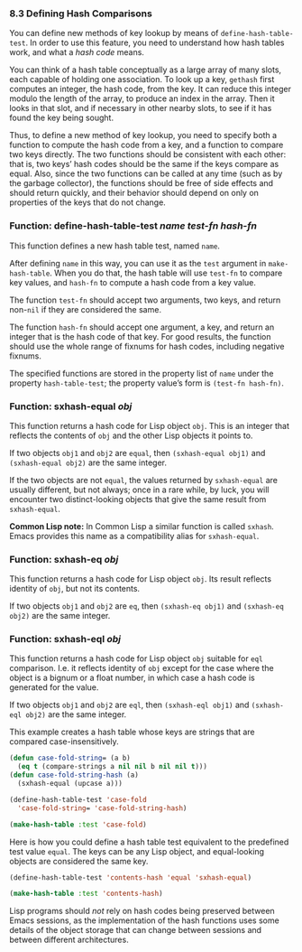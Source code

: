

### 8.3 Defining Hash Comparisons

You can define new methods of key lookup by means of `define-hash-table-test`. In order to use this feature, you need to understand how hash tables work, and what a *hash code* means.

You can think of a hash table conceptually as a large array of many slots, each capable of holding one association. To look up a key, `gethash` first computes an integer, the hash code, from the key. It can reduce this integer modulo the length of the array, to produce an index in the array. Then it looks in that slot, and if necessary in other nearby slots, to see if it has found the key being sought.

Thus, to define a new method of key lookup, you need to specify both a function to compute the hash code from a key, and a function to compare two keys directly. The two functions should be consistent with each other: that is, two keys’ hash codes should be the same if the keys compare as equal. Also, since the two functions can be called at any time (such as by the garbage collector), the functions should be free of side effects and should return quickly, and their behavior should depend on only on properties of the keys that do not change.

### Function: **define-hash-table-test** *name test-fn hash-fn*

This function defines a new hash table test, named `name`.

After defining `name` in this way, you can use it as the `test` argument in `make-hash-table`. When you do that, the hash table will use `test-fn` to compare key values, and `hash-fn` to compute a hash code from a key value.

The function `test-fn` should accept two arguments, two keys, and return non-`nil` if they are considered the same.

The function `hash-fn` should accept one argument, a key, and return an integer that is the hash code of that key. For good results, the function should use the whole range of fixnums for hash codes, including negative fixnums.

The specified functions are stored in the property list of `name` under the property `hash-table-test`; the property value’s form is `(test-fn hash-fn)`.

### Function: **sxhash-equal** *obj*

This function returns a hash code for Lisp object `obj`. This is an integer that reflects the contents of `obj` and the other Lisp objects it points to.

If two objects `obj1` and `obj2` are `equal`, then `(sxhash-equal obj1)` and `(sxhash-equal obj2)` are the same integer.

If the two objects are not `equal`, the values returned by `sxhash-equal` are usually different, but not always; once in a rare while, by luck, you will encounter two distinct-looking objects that give the same result from `sxhash-equal`.

**Common Lisp note:** In Common Lisp a similar function is called `sxhash`. Emacs provides this name as a compatibility alias for `sxhash-equal`.

### Function: **sxhash-eq** *obj*

This function returns a hash code for Lisp object `obj`. Its result reflects identity of `obj`, but not its contents.

If two objects `obj1` and `obj2` are `eq`, then `(sxhash-eq obj1)` and `(sxhash-eq obj2)` are the same integer.

### Function: **sxhash-eql** *obj*

This function returns a hash code for Lisp object `obj` suitable for `eql` comparison. I.e. it reflects identity of `obj` except for the case where the object is a bignum or a float number, in which case a hash code is generated for the value.

If two objects `obj1` and `obj2` are `eql`, then `(sxhash-eql obj1)` and `(sxhash-eql obj2)` are the same integer.

This example creates a hash table whose keys are strings that are compared case-insensitively.

```lisp
(defun case-fold-string= (a b)
  (eq t (compare-strings a nil nil b nil nil t)))
(defun case-fold-string-hash (a)
  (sxhash-equal (upcase a)))

(define-hash-table-test 'case-fold
  'case-fold-string= 'case-fold-string-hash)

(make-hash-table :test 'case-fold)
```

Here is how you could define a hash table test equivalent to the predefined test value `equal`. The keys can be any Lisp object, and equal-looking objects are considered the same key.

```lisp
(define-hash-table-test 'contents-hash 'equal 'sxhash-equal)

(make-hash-table :test 'contents-hash)
```

Lisp programs should *not* rely on hash codes being preserved between Emacs sessions, as the implementation of the hash functions uses some details of the object storage that can change between sessions and between different architectures.
